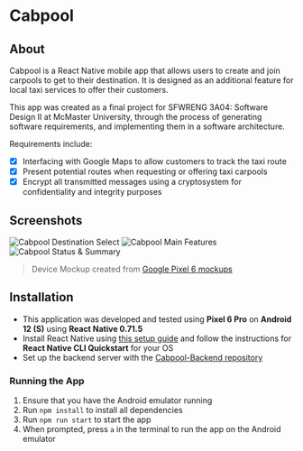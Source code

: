 # Cabpool

## About

Cabpool is a React Native mobile app that allows users to create and join carpools to get to their destination.
It is designed as an additional feature for local taxi services to offer their customers.

This app was created as a final project for SFWRENG 3A04: Software Design II at McMaster University, through the process
of generating software requirements, and implementing them in a software architecture.

Requirements include:

- [x] Interfacing with Google Maps to allow customers to track the taxi route
- [x] Present potential routes when requesting or offering taxi carpools
- [x] Encrypt all transmitted messages using a cryptosystem for confidentiality and integrity purposes

## Screenshots

![Cabpool Destination Select](https://i.imgur.com/dxSbkIt.png)
![Cabpool Main Features](https://i.imgur.com/HuWS6tl.png)
![Cabpool Status & Summary](https://i.imgur.com/R48xRKp.png)
> Device Mockup created from <a href="https://deviceframes.com/templates/google-pixel-6">Google Pixel 6 mockups</a>

## Installation

- This application was developed and tested using **Pixel 6 Pro** on **Android 12 (S)** using **React Native 0.71.5**
- Install React Native using [this setup guide](https://reactnative.dev/docs/environment-setup) and follow the instructions for **React Native CLI Quickstart** for your OS
- Set up the backend server with the [Cabpool-Backend repository](https://github.com/PaisWillie/Cabpool-Backend/)

### Running the App

1. Ensure that you have the Android emulator running
1. Run `npm install` to install all dependencies
1. Run `npm run start` to start the app
1. When prompted, press `a` in the terminal to run the app on the Android emulator
